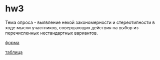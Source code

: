 # hw3
Тема опроса - выявление некой закономерности и стереотипности в ходе мысли участников, совершающих действия на выбор из перечисленных нестандартных вариантов.

[форма](https://docs.google.com/forms/d/e/1FAIpQLSfQeuGBHZICoD28SmQ8v-JN2wi1hBzi-uM3Yf3Y7km2GTNGXA/viewform?c=0&w=1)

[таблица](https://docs.google.com/spreadsheets/d/1PgLTEfopZbHfiwJgBL7m8ZQsb0lsEzI4OgDUXF35Cl4/edit#gid=681436917)
